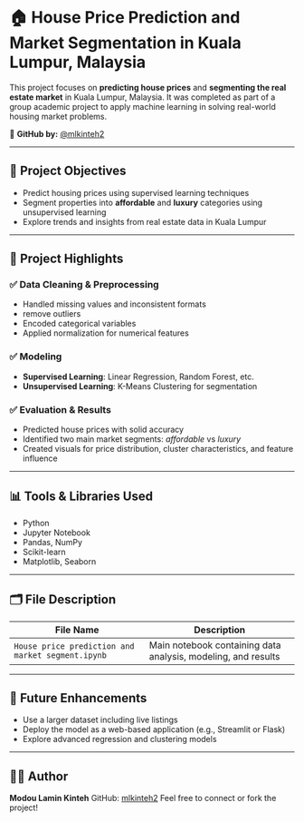 
# 🏠 House Price Prediction and Market Segmentation in Kuala Lumpur, Malaysia

This project focuses on **predicting house prices** and **segmenting the real estate market** in Kuala Lumpur, Malaysia. It was completed as part of a group academic project to apply machine learning in solving real-world housing market problems.

🔗 **GitHub by:** [@mlkinteh2](https://github.com/mlkinteh2)

---

## 📌 Project Objectives

* Predict housing prices using supervised learning techniques
* Segment properties into **affordable** and **luxury** categories using unsupervised learning
* Explore trends and insights from real estate data in Kuala Lumpur

---

## 📂 Project Highlights

### ✅ Data Cleaning & Preprocessing

* Handled missing values and inconsistent formats
* remove outliers
* Encoded categorical variables
* Applied normalization for numerical features

### ✅ Modeling

* **Supervised Learning**: Linear Regression, Random Forest, etc.
* **Unsupervised Learning**: K-Means Clustering for segmentation

### ✅ Evaluation & Results

* Predicted house prices with solid accuracy
* Identified two main market segments: *affordable* vs *luxury*
* Created visuals for price distribution, cluster characteristics, and feature influence

---

## 📊 Tools & Libraries Used

* Python
* Jupyter Notebook
* Pandas, NumPy
* Scikit-learn
* Matplotlib, Seaborn

---

## 🗂 File Description

| File Name                                         | Description                                                   |
| ------------------------------------------------- | ------------------------------------------------------------- |
| `House price prediction and market segment.ipynb` | Main notebook containing data analysis, modeling, and results |

---

## 🚀 Future Enhancements

* Use a larger dataset including live listings
* Deploy the model as a web-based application (e.g., Streamlit or Flask)
* Explore advanced regression and clustering models

---

## 👨‍💻 Author

**Modou Lamin Kinteh**
GitHub: [mlkinteh2](https://github.com/mlkinteh2)
Feel free to connect or fork the project!


